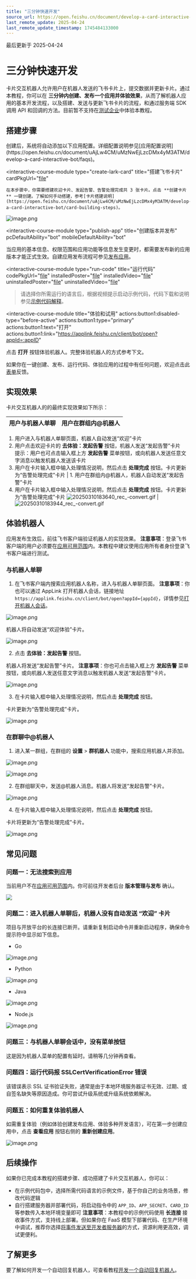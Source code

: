 ```yaml
---
title: "三分钟快速开发"
source_url: https://open.feishu.cn/document/develop-a-card-interactive-bot/introduction
last_remote_update: 2025-04-24
last_remote_update_timestamp: 1745484133000
---
```

最后更新于 2025-04-24

# 三分钟快速开发

卡片交互机器人允许用户在机器人发送的飞书卡片上，提交数据并更新卡片。通过本教程，你可以在 **三分钟内创建、发布一个应用并体验效果**，从而了解机器人应用的基本开发流程，以及搭建、发送与更新飞书卡片的流程，和通过服务端 SDK 调用 API 和回调的方法。目前暂不支持在[测试企业](https://open.feishu.cn/document/home/introduction-to-custom-app-development/testing-enterprise-and-personnel-functions)中体验本教程。

## 搭建步骤            
<interactive-course>
  <interactive-course-module
    type="create-app"
    title="创建应用"
    appManifestUrl="[file](https://sf3-cn.feishucdn.com/obj/open-platform-opendoc/5a496a15486859ad5472fd3cccd22f19_PNjOHHMnub.json)"
  >
    创建后，系统将自动添加以下应用配置。详细配置说明参见[应用配置说明](https://open.feishu.cn/document/uAjLw4CM/uMzNwEjLzcDMx4yM3ATM/develop-a-card-interactive-bot/faqs)。

</interactive-course-module>

<interactive-course-module
    type="create-lark-card"
    title="搭建飞书卡片"
    cardPkgUrl="[file](https://sf3-cn.feishucdn.com/obj/open-platform-opendoc/e335f83cbc592fda05beb76ef947b982_mBCy4k8siB.json)"
  >
    在本步骤中，你需要搭建欢迎卡片、发起告警、告警处理完成共 3 张卡片。点击 **创建卡片** 一键创建。了解如何手动搭建，参考[卡片搭建说明](https://open.feishu.cn/document/uAjLw4CM/uMzNwEjLzcDMx4yM3ATM/develop-a-card-interactive-bot/card-building-steps)。

![image.png](https://sf3-cn.feishucdn.com/obj/open-platform-opendoc/1c941e0c0724fcb0d550ad9431271892_YTNcLhl9Fn.png?height=412&lazyload=true&maxWidth=500&width=1121)

</interactive-course-module>

<interactive-course-module
    type="publish-app"
    title="创建版本并发布"
    pcDefaultAbility="bot"
    mobileDefaultAbility="bot"
  >
当应用的基本信息、权限范围和应用功能等信息发生变更时，都需要发布新的应用版本才能正式生效。自建应用发布流程可参见[发布应用](https://open.feishu.cn/document/home/introduction-to-custom-app-development/self-built-application-development-process#baf09c7d)。
  </interactive-course-module>

<interactive-course-module
    type="run-code"
    title="运行代码"
    codePkgUrl="[file](https://sf3-cn.feishucdn.com/obj/open-platform-opendoc/d6e21e3bd357a45631348fcbed327698_RNVCD3F26o.json)"
    installedPoster="[file](https://sf3-cn.feishucdn.com/obj/open-platform-opendoc/c5d657385659d185a6a7db18589fe9aa_IQKUBg4bqq.png)"
    installedVideo="[file](https://sf3-cn.feishucdn.com/obj/open-platform-opendoc/1e4a744e1778c81c257400984d9d55c8_daWWIEF9A4.mp4)"
    uninstalledPoster="[file](https://sf3-cn.feishucdn.com/obj/open-platform-opendoc/df36b66644a252eae89df28e725613f2_iiYHc1QV0N.jpg)"
    uninstalledVideo="[file](https://sf3-cn.feishucdn.com/obj/open-platform-opendoc/4afe973a989a1f3e743d1ba51f2aa7bd_nAK4I9O0h3.mp4)"
  >请选择你所需运行的语言后，根据视频提示启动示例代码，代码下载和说明参见[示例代码解释](https://open.feishu.cn/document/uAjLw4CM/uMzNwEjLzcDMx4yM3ATM/develop-a-card-interactive-bot/explanation-of-example-code)。
  </interactive-course-module>

<interactive-course-module
    title="体验和试用"
    actions:button1:disabled-type="before-active"
    actions:button1:type="primary"
    actions:button1:text="打开"
    actions:button1:link="https://applink.feishu.cn/client/bot/open?appId=:appID"
  >
   点击 **打开** 按钮体验机器人。完整体验机器人的方式参考下文。
  </interactive-course-module>
</interactive-course>

如果你在一键创建、发布、运行代码、体验应用的过程中有任何问题，欢迎点击此[表单](https://bytedance.larkoffice.com/share/base/form/shrcnC4hpksD9Z8etkdyJa87F5g?hide_docid=1&hide_userid=1&hide_%E4%B8%9A%E5%8A%A1%E5%9F%9F=1&hide_%E5%8F%8D%E9%A6%88%E4%B8%8A%E4%B8%8B%E6%96%87=1&hide_%E5%8F%8D%E9%A6%88%E6%9D%A5%E6%BA%90=1&hide_%E6%96%87%E6%A1%A3%E6%A0%87%E9%A2%98=1&hide_%E6%96%87%E6%A1%A3%E9%93%BE%E6%8E%A5=1&prefill_docid=7457433042430476292&prefill_%E4%B8%9A%E5%8A%A1%E5%9F%9F=7473534698498539548&prefill_%E5%8F%8D%E9%A6%88%E4%B8%8A%E4%B8%8B%E6%96%87=%E5%8D%A1%E7%89%87%E4%BA%A4%E4%BA%92%E6%9C%BA%E5%99%A8%E4%BA%BA&prefill_%E5%8F%8D%E9%A6%88%E6%9D%A5%E6%BA%90=%E5%88%92%E8%AF%8D%E5%8F%8D%E9%A6%88&prefill_%E6%96%87%E6%A1%A3%E6%A0%87%E9%A2%98=%E4%B8%89%E5%88%86%E9%92%9F%E5%BF%AB%E9%80%9F%E5%BC%80%E5%8F%91&prefill_%E6%96%87%E6%A1%A3%E9%93%BE%E6%8E%A5=https%3A%2F%2Fopen.feishu.cn%2Fdocument%2FuAjLw4CM%2FuMzNwEjLzcDMx4yM3ATM%2Fdevelop-a-card-interactive-bot%2Fintroduction)反馈。

## 实现效果

卡片交互机器人的的最终实现效果如下所示：

用户与机器人单聊 | 用户在群组内@机器人
--- | ---
1. 用户进入与机器人单聊页面，机器人自动发送“欢迎”卡片  
2. 用户点击欢迎卡片的 **去体验：发起告警** 按钮，机器人发送“发起告警”卡片  
   提示：用户也可点击输入框上方 **发起告警** 菜单按钮，或向机器人发送任意文字消息以触发机器人发送该卡片  
3. 用户在卡片输入框中输入处理情况说明，然后点击 **处理完成** 按钮。卡片更新为“告警处理完成”卡片 | 1. 用户在群组内@机器人，机器人自动发送“发起告警”卡片  
3. 用户在卡片输入框中输入处理情况说明，然后点击 **处理完成** 按钮。卡片更新为“告警处理完成”卡片
![20250310183640_rec_-convert.gif](https://sf3-cn.feishucdn.com/obj/open-platform-opendoc/741a0e817d37dee2aa5b751768a623ba_I5mUSzD1hg.gif?height=952&lazyload=true&maxWidth=482&width=1556) | ![20250310183944_rec_-convert.gif](https://sf3-cn.feishucdn.com/obj/open-platform-opendoc/327a029c9d1666c32437e6fe47055203_B8zNX17CLe.gif?height=952&lazyload=true&maxWidth=482&width=1556)

## 体验机器人

应用发布生效后，前往飞书客户端验证机器人的实现效果。
**注意事项**：登录飞书客户端的用户必须要在[应用可用范围](https://open.feishu.cn/document/home/introduction-to-scope-and-authorization/availability)内。本教程中建议使用应用所有者身份登录飞书客户端进行测试。
### 与机器人单聊

1. 在飞书客户端内搜索应用机器人名称，进入与机器人单聊页面。
**注意事项**：你也可以通过 AppLink 打开机器人会话，链接地址 `https://applink.feishu.cn/client/bot/open?appId={appId}`，详情参见[打开机器人会话](https://open.feishu.cn/document/uAjLw4CM/uYjL24iN/applink-protocol/supported-protocol/open-a-bot)。

![image.png](https://sf3-cn.feishucdn.com/obj/open-platform-opendoc/e43222d51ba6936738e2abc8cabc7943_p8mSaZkYe3.png?height=403&lazyload=true&maxWidth=600&width=1399)

机器人将自动发送“欢迎体验”卡片。

![image.png](https://sf3-cn.feishucdn.com/obj/open-platform-opendoc/77fa3553b6485e7ef6a2ab56448739c4_JD51vmuwit.png?height=957&lazyload=true&maxWidth=382&width=944)

2. 点击 **去体验：发起告警** 按钮。

机器人将发送“发起告警”卡片。
**注意事项**：你也可点击输入框上方 **发起告警** 菜单按钮，或向机器人发送任意文字消息以触发机器人发送“发起告警”卡片。

![image.png](https://sf3-cn.feishucdn.com/obj/open-platform-opendoc/a6aa146400711295a34434efe73270fd_gQOQZZxJ2d.png?height=957&lazyload=true&maxWidth=382&width=944)

3. 在卡片输入框中输入处理情况说明，然后点击 **处理完成** 按钮。

卡片更新为“告警处理完成”卡片。

![image.png](https://sf3-cn.feishucdn.com/obj/open-platform-opendoc/c7e6dab9bc2253070cc394f196fbadb3_AYCV28oZoq.png?height=957&lazyload=true&maxWidth=382&width=944)

### 在群聊中@机器人

1. 进入某一群组，在群组的 **设置** > **群机器人** 功能中，搜索应用机器人并添加。

![image.png](https://sf3-cn.feishucdn.com/obj/open-platform-opendoc/e3645df966e1ae129c2c3e89ca6664ef_G7ZtJD2ntl.png?height=957&lazyload=true&maxWidth=382&width=944)

![image.png](https://sf3-cn.feishucdn.com/obj/open-platform-opendoc/c8627343af9ce15e7a154a551707100b_qNO2nm4suk.png?height=870&lazyload=true&maxWidth=382&width=1260)

2. 在群组聊天中，发送@机器人消息。机器人将发送“发起告警”卡片。

![image.png](https://sf3-cn.feishucdn.com/obj/open-platform-opendoc/9f4a1914b2a1b6c9bfc9d42c3f5e4cbd_CP508QmBuM.png?height=957&lazyload=true&maxWidth=382&width=944)

4. 在卡片输入框中输入处理情况说明，然后点击 **处理完成** 按钮。

卡片将更新为“告警处理完成”卡片。

![image.png](https://sf3-cn.feishucdn.com/obj/open-platform-opendoc/782664dbaaf95846f3f47a7a25e0affb_J3H92sdlcs.png?height=957&lazyload=true&maxWidth=382&width=944)
## 常见问题
### 问题一：无法搜索到应用

当前用户不在[应用可用范围](https://open.feishu.cn/document/home/introduction-to-scope-and-authorization/availability)内。你可前往开发者后台 **版本管理与发布** 确认。

![](https://sf3-cn.feishucdn.com/obj/open-platform-opendoc/a370e44b504c9877e30d9abef5430faf_wa2micsctT.png?height=624&lazyload=true&maxWidth=600&width=1322)

### 问题二：进入机器人单聊后，机器人没有自动发送 “欢迎” 卡片

项目与开放平台的长连接已断开。请重新复制启动命令并重新启动程序，确保命令提示符中显示如下信息。

- Go

![image.png](https://sf3-cn.feishucdn.com/obj/open-platform-opendoc/2006481551c016793a20542ed73053c3_x0OfJnP6tT.png?height=232&lazyload=true&maxWidth=700&width=1914)

- Python

![image.png](https://sf3-cn.feishucdn.com/obj/open-platform-opendoc/d5030af3ba58f2ae2830b2cb649dcb03_6NPdMGAFfY.png?height=128&lazyload=true&maxWidth=700&width=1846)

- Java

![image.png](https://sf3-cn.feishucdn.com/obj/open-platform-opendoc/b72ecd4410e0038f03b40adf944093c4_GWlNlvnsLu.png?height=72&lazyload=true&maxWidth=700&width=1924)

- Node.js

![image.png](https://sf3-cn.feishucdn.com/obj/open-platform-opendoc/a228cc501059e600a173d677a490a804_xxKfJVRKnb.png?height=432&lazyload=true&maxWidth=700&width=1878)

### 问题三：与机器人单聊会话中，没有菜单按钮

这是因为机器人菜单的配置有延时。请稍等几分钟再查看。

### 问题四：运行代码报 SSLCertVerificationError 错误

该错误表示 SSL 证书验证失败，通常是由于本地环境服务器证书无效、过期、或自签名缺失等原因造成。你可尝试升级系统或升级系统依赖解决。

### 问题五：如何重复体验机器人

如需重复体验（例如体验创建发布应用、体验多种开发语言），可在第一步创建应用中，点击 **查看应用** 按钮右侧的 **重新创建应用**。

![image.png](https://sf3-cn.feishucdn.com/obj/open-platform-opendoc/85cb112cc7e1154b92a0077225fc97c9_s8OLncrYrj.png?height=521&lazyload=true&maxWidth=600&width=856)

## 后续操作

如果你已完成本教程的搭建步骤、成功搭建了卡片交互机器人，你可以：

- 在示例代码包中，选择所需代码语言的示例文件，基于你自己的业务场景，修改代码逻辑
- 自行搭建服务器并部署代码，将启动指令中的 `APP_ID`、`APP_SECRET`、`CARD_ID` 等参数传入本地环境变量即可
  **注意事项**：本教程中的示例代码使用 **长连接** 接收事件方式，支持线上部署。但如果你在 FaaS 模型下部署代码、在生产环境中调试，推荐你选择[将事件发送至开发者服务器](https://open.feishu.cn/document/ukTMukTMukTM/uYDNxYjL2QTM24iN0EjN/event-subscription-configure-/choose-a-subscription-mode/send-notifications-to-developers-server)的方式，资源利用更高效，调试更便利。

## 了解更多

要了解如何开发一个自动回复机器人，可查看教程[开发一个自动回复机器人](https://open.feishu.cn/document/uAjLw4CM/uMzNwEjLzcDMx4yM3ATM/develop-an-echo-bot/introduction)。
